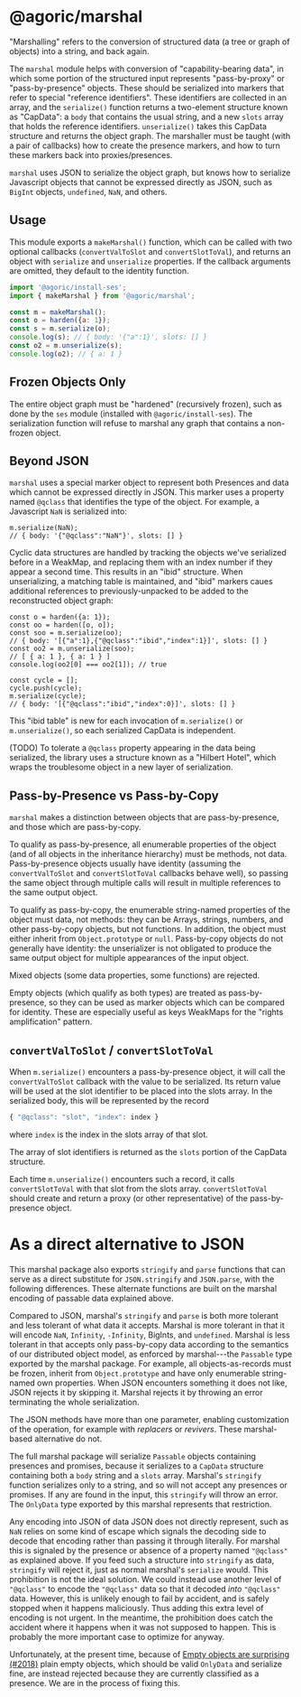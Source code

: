 # @agoric/marshal

"Marshalling" refers to the conversion of structured data (a tree or graph of
objects) into a string, and back again.

The `marshal` module helps with conversion of "capability-bearing data", in
which some portion of the structured input represents "pass-by-proxy" or
"pass-by-presence" objects. These should be serialized into markers that
refer to special "reference identifiers". These identifiers are collected in
an array, and the `serialize()` function returns a two-element structure
known as "CapData": a `body` that contains the usual string, and a new
`slots` array that holds the reference identifiers. `unserialize()` takes
this CapData structure and returns the object graph. The marshaller must be
taught (with a pair of callbacks) how to create the presence markers, and how
to turn these markers back into proxies/presences.

`marshal` uses JSON to serialize the object graph, but knows how to serialize
Javascript objects that cannot be expressed directly as JSON, such as
`BigInt` objects, `undefined`, `NaN`, and others.

## Usage

This module exports a `makeMarshal()` function, which can be called with two
optional callbacks (`convertValToSlot` and `convertSlotToVal`), and returns
an object with `serialize` and `unserialize` properties. If the callback
arguments are omitted, they default to the identity function.

```js
import '@agoric/install-ses';
import { makeMarshal } from '@agoric/marshal';

const m = makeMarshal();
const o = harden({a: 1});
const s = m.serialize(o);
console.log(s); // { body: '{"a":1}', slots: [] }
const o2 = m.unserialize(s);
console.log(o2); // { a: 1 }
```

## Frozen Objects Only

The entire object graph must be "hardened" (recursively frozen), such as done
by the `ses` module (installed with `@agoric/install-ses`). The serialization
function will refuse to marshal any graph that contains a non-frozen object.

## Beyond JSON

`marshal` uses a special marker object to represent both Presences and data
which cannot be expressed directly in JSON. This marker uses a property named
`@qclass` that identifies the type of the object. For example, a Javascript
`NaN` is serialized into:

```
m.serialize(NaN);
// { body: '{"@qclass":"NaN"}', slots: [] }
```

Cyclic data structures are handled by tracking the objects we've serialized
before in a WeakMap, and replacing them with an index number if they appear a
second time. This results in an "ibid" structure. When unserializing, a
matching table is maintained, and "ibid" markers caues additional references
to previously-unpacked to be added to the reconstructed object graph:

```
const o = harden({a: 1});
const oo = harden([o, o]);
const soo = m.serialize(oo);
// { body: '[{"a":1},{"@qclass":"ibid","index":1}]', slots: [] }
const oo2 = m.unserialize(soo);
// [ { a: 1 }, { a: 1 } ]
console.log(oo2[0] === oo2[1]); // true

const cycle = [];
cycle.push(cycle);
m.serialize(cycle);
// { body: '[{"@qclass":"ibid","index":0}]', slots: [] }
```

This "ibid table" is new for each invocation of `m.serialize()` or
`m.unserialize()`, so each serialized CapData is independent.

(TODO) To tolerate a `@qclass` property appearing in the data being
serialized, the library uses a structure known as a "Hilbert Hotel", which
wraps the troublesome object in a new layer of serialization.


## Pass-by-Presence vs Pass-by-Copy

`marshal` makes a distinction between objects that are pass-by-presence, and
those which are pass-by-copy.

To qualify as pass-by-presence, all enumerable properties of the object (and
of all objects in the inheritance hierarchy) must be methods, not data.
Pass-by-presence objects usually have identity (assuming the
`convertValToSlot` and `convertSlotToVal` callbacks behave well), so passing
the same object through multiple calls will result in multiple references to
the same output object.

To qualify as pass-by-copy, the enumerable string-named properties of the
object must data, not methods: they can be Arrays, strings, numbers, and
other pass-by-copy objects, but not functions. In addition, the object must
either inherit from `Object.prototype` or `null`. Pass-by-copy objects do not
generally have identity: the unserializer is not obligated to produce the
same output object for multiple appearances of the input object.

Mixed objects (some data properties, some functions) are rejected.

Empty objects (which qualify as both types) are treated as pass-by-presence,
so they can be used as marker objects which can be compared for identity.
These are especially useful as keys WeakMaps for the "rights amplification"
pattern.

## `convertValToSlot` / `convertSlotToVal`

When `m.serialize()` encounters a pass-by-presence object, it will call the
`convertValToSlot` callback with the value to be serialized. Its return value
will be used at the slot identifier to be placed into the slots array. In the
serialized body, this will be represented by the record
```js
{ "@qclass": "slot", "index": index }
```
where `index` is the index in the slots array of that slot.

The array of slot identifiers is returned as the `slots` portion of the
CapData structure.

Each time `m.unserialize()` encounters such a record, it calls
`convertSlotToVal` with that slot from the slots array. `convertSlotToVal`
should create and return a proxy (or other representative) of the
pass-by-presence object.

# As a direct alternative to JSON

This marshal package also exports `stringify` and `parse` functions that
can serve as a direct substitute for `JSON.stringify` and `JSON.parse`,
with the following differences. These alternate functions are built on
the marshal encoding of passable data explained above.

Compared to JSON, marshal's `stringify` and `parse` is both more tolerant and
less tolerant of what data it accepts. Marshal is more tolerant in that it will
encode `NaN`, `Infinity`, `-Infinity`, BigInts, and
`undefined`. Marshal is less tolerant in that accepts only pass-by-copy data
according to the semantics of our distributed object model, as enforced
by marshal---the `Passable` type exported by the marshal package. For example,
all objects-as-records must be frozen, inherit from `Object.prototype` and have
only enumerable string-named own properties. When JSON encounters something it
does not like, JSON rejects it by skipping it. Marshal rejects it by throwing
an error terminating the whole serialization.

The JSON methods have more than one parameter, enabling customization
of the operation, for example with *replacers* or *revivers*. These
marshal-based alternative do not.

The full marshal package will serialize `Passable` objects containing
presences and promises, because it serializes to a `CapData` structure
containing both a `body` string and a `slots` array. Marshal's `stringify`
function serializes only to a string, and so will not
accept any presences or promises. If any are found in the input, this
`stringify` will throw an error. The `OnlyData` type exported by this marshal
represents that restriction.

Any encoding into JSON of data JSON does not directly represent, such as `NaN`
relies on some kind of escape which signals the decoding side to decode that
encoding rather than passing it through literally. For marshal this is signaled
by the presence or absence of a property named `"@qclass"` as explained above.
If you feed such a structure into `stringify` as data, `stringify` will reject
it, just as normal marshal's `serialize` would. This prohibition is not the
ideal solution. We could instead use another level of `"@qclass"` to encode the
`"@qclass"` data so that it decoded *into* `"@qclass"` data. However, this
is unlikely enough to fail by accident, and is safely stopped when it happens
maliciously. Thus adding this extra level of encoding is not urgent. In the
meantime, the prohibition does catch the accident where it happens when it
was not supposed to happen. This is probably the more important case to
optimize for anyway.

Unfortunately, at the present time, because of
[Empty objects are surprising (#2018)](https://github.com/Agoric/agoric-sdk/issues/2018)
plain empty objects, which should be valid `OnlyData` and serialize fine,
are instead rejected because they are currently classified as a presence.
We are in the process of fixing this.
